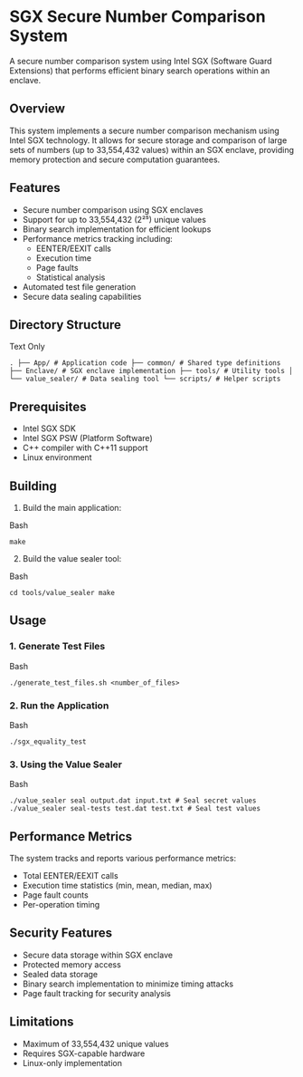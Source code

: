 # SGX Secure Number Comparison System

A secure number comparison system using Intel SGX (Software Guard Extensions) that performs efficient binary search operations within an enclave.

## Overview

This system implements a secure number comparison mechanism using Intel SGX technology. It allows for secure storage and comparison of large sets of numbers (up to 33,554,432 values) within an SGX enclave, providing memory protection and secure computation guarantees.

## Features

- Secure number comparison using SGX enclaves
- Support for up to 33,554,432 (2²⁵) unique values
- Binary search implementation for efficient lookups
- Performance metrics tracking including:
  - EENTER/EEXIT calls
  - Execution time
  - Page faults
  - Statistical analysis
- Automated test file generation
- Secure data sealing capabilities

## Directory Structure

Text Only

`. ├── App/ # Application code ├── common/ # Shared type definitions ├── Enclave/ # SGX enclave implementation ├── tools/ # Utility tools │ └── value_sealer/ # Data sealing tool └── scripts/ # Helper scripts`

## Prerequisites

- Intel SGX SDK
- Intel SGX PSW (Platform Software)
- C++ compiler with C++11 support
- Linux environment

## Building

1. Build the main application:
  
  Bash
  
  `make`
  
2. Build the value sealer tool:
  
  Bash
  
  `cd tools/value_sealer make`
  

## Usage

### 1. Generate Test Files

Bash

`./generate_test_files.sh <number_of_files>`

### 2. Run the Application

Bash

`./sgx_equality_test`

### 3. Using the Value Sealer

Bash

`./value_sealer seal output.dat input.txt # Seal secret values ./value_sealer seal-tests test.dat test.txt # Seal test values`

## Performance Metrics

The system tracks and reports various performance metrics:

- Total EENTER/EEXIT calls
- Execution time statistics (min, mean, median, max)
- Page fault counts
- Per-operation timing

## Security Features

- Secure data storage within SGX enclave
- Protected memory access
- Sealed data storage
- Binary search implementation to minimize timing attacks
- Page fault tracking for security analysis

## Limitations

- Maximum of 33,554,432 unique values
- Requires SGX-capable hardware
- Linux-only implementation
